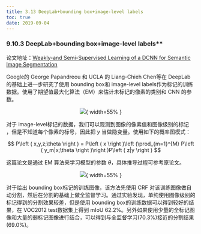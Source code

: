 ```yaml
---
title: 3.13 DeepLab+bounding box+image-level labels
toc: true
date: 2019-09-04
---
```


### 9.10.3 DeepLab+bounding box+image-level labels**


论文地址：[Weakly-and Semi-Supervised Learning of a DCNN for Semantic Image Segmentation](https://arxiv.org/pdf/1502.02734.pdf)

Google的 George Papandreou 和 UCLA 的 Liang-Chieh Chen等在 DeepLab 的基础上进一步研究了使用 bounding box和 image-level labels作为标记的训练数据。使用了期望值最大化算法（EM）来估计未标记的像素的类别和 CNN 的参数。

<center>

![](http://images.iterate.site/blog/image/20190722/fgj4MaLry554.png?imageslim){ width=55% }

</center>


对于 image-level标记的数据，我们可以观测到图像的像素值和图像级别的标记 ，但是不知道每个像素的标号，因此把 $y$ 当做隐变量。使用如下的概率图模式：

$$
P\left ( x,y,z;\theta \right ) = P\left ( x \right )\left (\prod_{m=1}^{M} P\left ( y_m|x;\theta \right )\right )P\left ( z|y \right )
$$

这篇论文是通过 EM 算法来学习模型的参数 $\theta$，具体推导过程可参考原论文。

<center>

![](http://images.iterate.site/blog/image/20190722/WHwrclr8kPhv.png?imageslim){ width=55% }

</center>


对于给出 bounding box标记的训练图像，该方法先使用 CRF 对该训练图像做自动分割，然后在分割的基础上做全监督学习。通过实验发现，单纯使用图像级别的标记得到的分割效果较差，但是使用 bounding box的训练数据可以得到较好的结果，在 VOC2012 test数据集上得到 mIoU 62.2%。另外如果使用少量的全标记图像和大量的弱标记图像进行结合，可以得到与全监督学习(70.3%)接近的分割结果(69.0%)。
